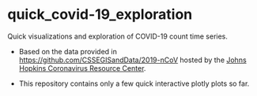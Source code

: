 # quick_covid-19_exploration
Quick visualizations and exploration of COVID-19 count time series. 

- Based on the data provided in https://github.com/CSSEGISandData/2019-nCoV hosted by the [Johns Hopkins Coronavirus Resource Center](https://coronavirus.jhu.edu/).

- This repository contains only a few quick interactive plotly plots so far. 

